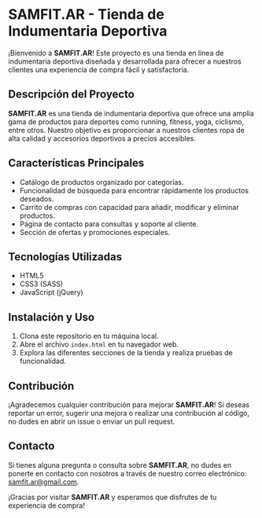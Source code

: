 # SAMFIT.AR - Tienda de Indumentaria Deportiva

¡Bienvenido a **SAMFIT.AR**! Este proyecto es una tienda en línea de indumentaria deportiva diseñada y desarrollada para ofrecer a nuestros clientes una experiencia de compra fácil y satisfactoria.

## Descripción del Proyecto

**SAMFIT.AR** es una tienda de indumentaria deportiva que ofrece una amplia gama de productos para deportes como running, fitness, yoga, ciclismo, entre otros. Nuestro objetivo es proporcionar a nuestros clientes ropa de alta calidad y accesorios deportivos a precios accesibles.

## Características Principales

- Catálogo de productos organizado por categorías.
- Funcionalidad de búsqueda para encontrar rápidamente los productos deseados.
- Carrito de compras con capacidad para añadir, modificar y eliminar productos.
- Página de contacto para consultas y soporte al cliente.
- Sección de ofertas y promociones especiales.

## Tecnologías Utilizadas

- HTML5
- CSS3 (SASS)
- JavaScript (jQuery)

## Instalación y Uso

1. Clona este repositorio en tu máquina local.
2. Abre el archivo `index.html` en tu navegador web.
3. Explora las diferentes secciones de la tienda y realiza pruebas de funcionalidad.

## Contribución

¡Agradecemos cualquier contribución para mejorar **SAMFIT.AR**! Si deseas reportar un error, sugerir una mejora o realizar una contribución al código, no dudes en abrir un issue o enviar un pull request.

## Contacto

Si tienes alguna pregunta o consulta sobre **SAMFIT.AR**, no dudes en ponerte en contacto con nosotros a través de nuestro correo electrónico: [samfit.ar@gmail.com](mailto:samfit.ar@gmail.com).

¡Gracias por visitar **SAMFIT.AR** y esperamos que disfrutes de tu experiencia de compra!
